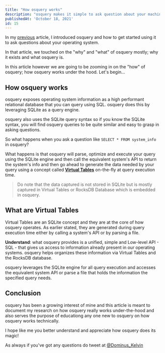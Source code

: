 ```yaml
---
title: "How osquery works"
description: "osquery makes it simple to ask question about your machine using SQL, but how does osquery work?"
publishedAt: 'October 18, 2021'
id: 15
---
```


In my [previous](/blog/getting-started-with-osquery) article, I introduced osquery and how to get started using it to ask questions about your operating system.

In that article, we touched on the "why" and "what" of osquery mostly; why it exists and what osquery is.

In this article however we are going to be zooming in on the "how" of osquery; how osquery works under the hood. Let's begin...

## How osquery works

osquery exposes operating system information as a high performant relational database that you can query using SQL. osquery does this by leveraging SQLite as a query engine.

osquery also uses the SQLite query syntax so if you know the SQLite syntax, you will find osquery queries to be quite similar and easy to grasp in asking questions.

So what happens when you ask a question like `SELECT * FROM system_info` in osquery?

What happens is that osquery will parse, optimize and execute your query using the SQLite engine and then call the equivalent system's API to return the system's info and then go ahead to generate the data needed by your query using a concept called [**Virtual Tables**](https://www.sqlite.org/vtab.html) on-the-fly at query execution time.

> Do note that the data captured is not stored in SQLite but is mostly captured in Virtual Tables or RocksDB Database which is embedded in osquery.

## What are Virtual Tables
Virtual Tables are an SQLite concept and they are at the core of how osquery operates. As earlier stated, they are generated during query execution time either by calling a system's API or by parsing a file.

**Understand**: what osquery provides is a unified, simple and Low-level API - SQL - that gives us access to information already present in our operating systems. osquery helps organizes these information via Virtual Tables and the RocksDB database.

osquery leverages the SQLite engine for all query execution and accesses the equivalent system API or parse a file that holds the information the specified query needs.


## Conclusion
osquery has been a growing interest of mine and this article is meant to document my research on how osquery really works under-the-hood and also serves the purpose of educationg any one new to osquery on how osquery works technically.

I hope like me you better understand and appreciate how osquery does its magic!

As always if you've got any questions do tweet at [@Dominus_Kelvin](https://twitter.com/Dominus_Kelvin)
